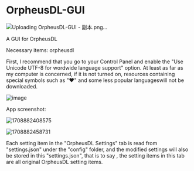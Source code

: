 # OrpheusDL-GUI
![Uploading OrpheusDL-GUI - 副本.png…]()

A GUI for OrpheusDL

Necessary items: orpheusdl

First, I recommend that you go to your Control Panel and enable the "Use Unicode UTF-8 for wordwide language support" option. At least as far as my computer is concerned, if it is not turned on, resources containing special symbols such as "♥" and some less popular languages ​​will not be downloaded.

![image](https://github.com/liusitusha/OrpheusDL-GUI/assets/108543708/0f7a0597-90e5-4622-a898-3b642a52b773)

App screenshot:

![1708882408575](https://github.com/liusitusha/OrpheusDL-GUI/assets/108543708/69383af4-984c-424e-a926-93a5ceec8fad)

![1708882458731](https://github.com/liusitusha/OrpheusDL-GUI/assets/108543708/782b1944-97af-4a80-b5af-be5cd02b5dec)

Each setting item in the "OrpheusDL Settings" tab is read from "settings.json" under the "config" folder, and the modified settings will also be stored in this "settings.json", that is to say , the setting items in this tab are all original OrpheusDL setting items.
